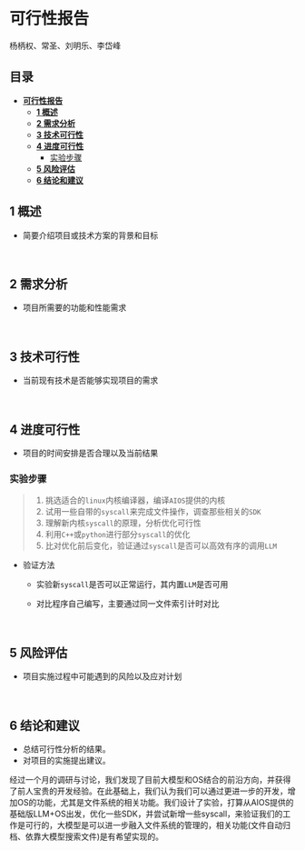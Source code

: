 # **可行性报告**

 杨柄权、常圣、刘明乐、李岱峰

## 目录

- [**可行性报告**](#可行性报告)
  - [**1 概述**](#1-概述)
  - [**2 需求分析**](#2-需求分析)
  - [**3 技术可行性**](#3-技术可行性)
  - [**4 进度可行性**](#4-进度可行性)
    - [实验步骤](#实验步骤)
  - [**5 风险评估**](#5-风险评估)
  - [**6 结论和建议**](#6-结论和建议)

## **1 概述**

- 简要介绍项目或技术方案的背景和目标

<br>

## **2 需求分析**

- 项目所需要的功能和性能需求

<br>

## **3 技术可行性**

- 当前现有技术是否能够实现项目的需求

<br>

## **4 进度可行性**

- 项目的时间安排是否合理以及当前结果
  
### 实验步骤

> 1. 挑选适合的`linux`内核编译器，编译`AIOS`提供的内核
> 2. 试用一些自带的`syscall`来完成文件操作，调查那些相关的`SDK`
> 3. 理解新内核`syscall`的原理，分析优化可行性
> 4. 利用`C++`或`python`进行部分`syscall`的优化
> 5. 比对优化前后变化，验证通过`syscall`是否可以高效有序的调用`LLM`

- 验证方法
  
  - 实验新`syscall`是否可以正常运行，其内置`LLM`是否可用
  
  - 对比程序自己编写，主要通过同一文件索引计时对比
  

<br>

## **5 风险评估**

- 项目实施过程中可能遇到的风险以及应对计划

<br>

## **6 结论和建议**

- 总结可行性分析的结果。
- 对项目的实施提出建议。

经过一个月的调研与讨论，我们发现了目前大模型和OS结合的前沿方向，并获得了前人宝贵的开发经验。在此基础上，我们认为我们可以通过更进一步的开发，增加OS的功能，尤其是文件系统的相关功能。我们设计了实验，打算从AIOS提供的基础版LLM+OS出发，优化一些SDK，并尝试新增一些syscall，来验证我们的工作是可行的，大模型是可以进一步融入文件系统的管理的，相关功能(文件自动归档、依靠大模型搜索文件)是有希望实现的。

<br>
